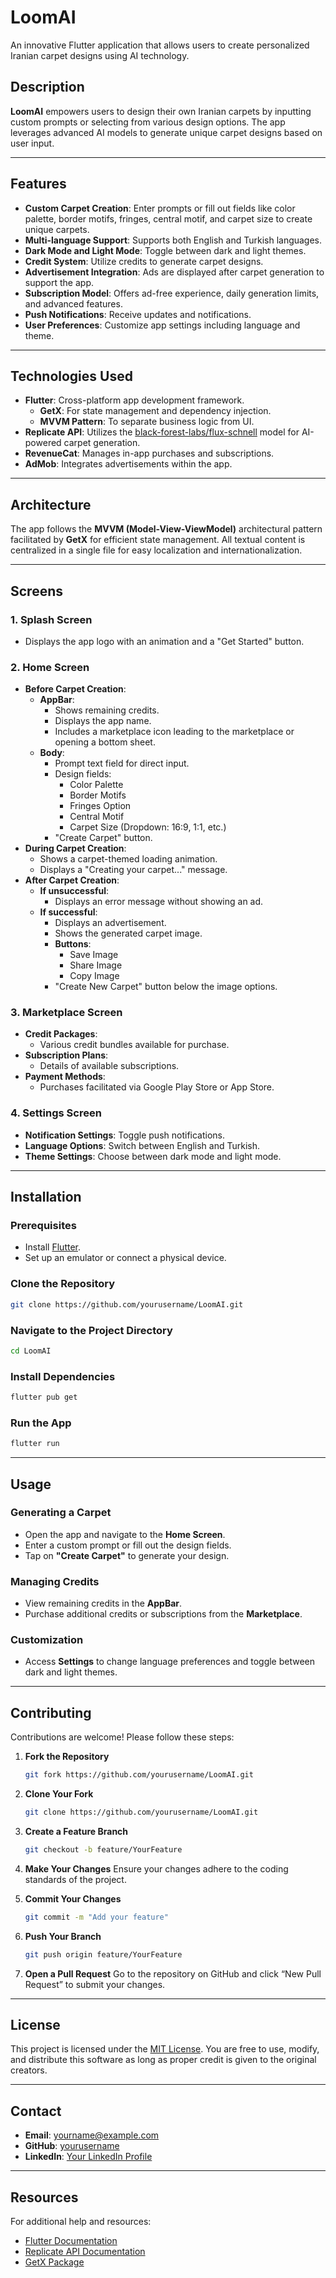 # LoomAI

An innovative Flutter application that allows users to create personalized Iranian carpet designs using AI technology.

## Description

**LoomAI** empowers users to design their own Iranian carpets by inputting custom prompts or selecting from various design options. The app leverages advanced AI models to generate unique carpet designs based on user input.

---

## Features

- **Custom Carpet Creation**: Enter prompts or fill out fields like color palette, border motifs, fringes, central motif, and carpet size to create unique carpets.
- **Multi-language Support**: Supports both English and Turkish languages.
- **Dark Mode and Light Mode**: Toggle between dark and light themes.
- **Credit System**: Utilize credits to generate carpet designs.
- **Advertisement Integration**: Ads are displayed after carpet generation to support the app.
- **Subscription Model**: Offers ad-free experience, daily generation limits, and advanced features.
- **Push Notifications**: Receive updates and notifications.
- **User Preferences**: Customize app settings including language and theme.

---

## Technologies Used

- **Flutter**: Cross-platform app development framework.
  - **GetX**: For state management and dependency injection.
  - **MVVM Pattern**: To separate business logic from UI.
- **Replicate API**: Utilizes the [black-forest-labs/flux-schnell](https://replicate.com/black-forest-labs/flux-schnell) model for AI-powered carpet generation.
- **RevenueCat**: Manages in-app purchases and subscriptions.
- **AdMob**: Integrates advertisements within the app.

---

## Architecture

The app follows the **MVVM (Model-View-ViewModel)** architectural pattern facilitated by **GetX** for efficient state management. All textual content is centralized in a single file for easy localization and internationalization.

---

## Screens

### 1. Splash Screen

- Displays the app logo with an animation and a "Get Started" button.

### 2. Home Screen

- **Before Carpet Creation**:
  - **AppBar**:
    - Shows remaining credits.
    - Displays the app name.
    - Includes a marketplace icon leading to the marketplace or opening a bottom sheet.
  - **Body**:
    - Prompt text field for direct input.
    - Design fields:
      - Color Palette
      - Border Motifs
      - Fringes Option
      - Central Motif
      - Carpet Size (Dropdown: 16:9, 1:1, etc.)
    - "Create Carpet" button.
- **During Carpet Creation**:
  - Shows a carpet-themed loading animation.
  - Displays a "Creating your carpet..." message.
- **After Carpet Creation**:
  - **If unsuccessful**:
    - Displays an error message without showing an ad.
  - **If successful**:
    - Displays an advertisement.
    - Shows the generated carpet image.
    - **Buttons**:
      - Save Image
      - Share Image
      - Copy Image
    - "Create New Carpet" button below the image options.

### 3. Marketplace Screen

- **Credit Packages**:
  - Various credit bundles available for purchase.
- **Subscription Plans**:
  - Details of available subscriptions.
- **Payment Methods**:
  - Purchases facilitated via Google Play Store or App Store.

### 4. Settings Screen

- **Notification Settings**: Toggle push notifications.
- **Language Options**: Switch between English and Turkish.
- **Theme Settings**: Choose between dark mode and light mode.

---

## Installation

### Prerequisites

- Install [Flutter](https://flutter.dev/docs/get-started/install).
- Set up an emulator or connect a physical device.

### Clone the Repository

```bash
git clone https://github.com/yourusername/LoomAI.git
```

### Navigate to the Project Directory

```bash
cd LoomAI
```

### Install Dependencies

```bash
flutter pub get
```

### Run the App

```bash
flutter run
```

---

## Usage

### Generating a Carpet

- Open the app and navigate to the **Home Screen**.
- Enter a custom prompt or fill out the design fields.
- Tap on **"Create Carpet"** to generate your design.

### Managing Credits

- View remaining credits in the **AppBar**.
- Purchase additional credits or subscriptions from the **Marketplace**.

### Customization

- Access **Settings** to change language preferences and toggle between dark and light themes.

---

## Contributing

Contributions are welcome! Please follow these steps:

1. **Fork the Repository**

   ```bash
   git fork https://github.com/yourusername/LoomAI.git
   ```

2. **Clone Your Fork**

   ```bash
   git clone https://github.com/yourusername/LoomAI.git
   ```

3. **Create a Feature Branch**

   ```bash
   git checkout -b feature/YourFeature
   ```

4. **Make Your Changes**
   Ensure your changes adhere to the coding standards of the project.


5. **Commit Your Changes**

   ```bash
   git commit -m "Add your feature"
   ```

6. **Push Your Branch**

   ```bash
   git push origin feature/YourFeature
   ```

7. **Open a Pull Request**
   Go to the repository on GitHub and click “New Pull Request” to submit your changes.


---

## License

This project is licensed under the [MIT License](LICENSE). You are free to use, modify, and distribute this software as long as proper credit is given to the original creators.

---

## Contact

- **Email**: yourname@example.com
- **GitHub**: [yourusername](https://github.com/yourusername)
- **LinkedIn**: [Your LinkedIn Profile](https://linkedin.com/in/yourusername)

---

## Resources

For additional help and resources:

- [Flutter Documentation](https://docs.flutter.dev/)
- [Replicate API Documentation](https://replicate.com/docs)
- [GetX Package](https://pub.dev/packages/get)





